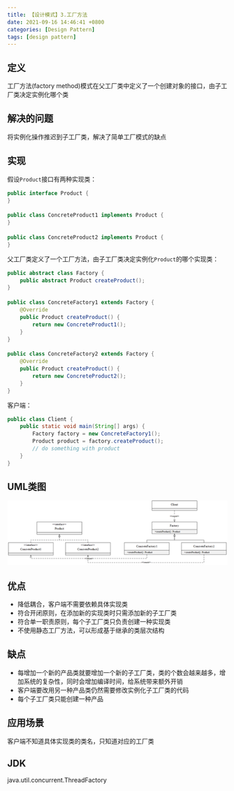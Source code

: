```yaml
---
title: 【设计模式】3.工厂方法
date: 2021-09-16 14:46:41 +0800
categories: [Design Pattern]
tags: [design pattern]
---
```

## 定义
工厂方法(factory method)模式在父工厂类中定义了一个创建对象的接口，由子工厂类决定实例化哪个类

## 解决的问题
将实例化操作推迟到子工厂类，解决了简单工厂模式的缺点

## 实现
假设`Product`接口有两种实现类：
```java
public interface Product {
}
  
public class ConcreteProduct1 implements Product {
}
  
public class ConcreteProduct2 implements Product {
}
```

父工厂类定义了一个工厂方法，由子工厂类决定实例化`Product`的哪个实现类：
```java
public abstract class Factory {
    public abstract Product createProduct();
}

public class ConcreteFactory1 extends Factory {
    @Override
    public Product createProduct() {
        return new ConcreteProduct1();
    }
}

public class ConcreteFactory2 extends Factory {
    @Override
    public Product createProduct() {
        return new ConcreteProduct2();
    }
}
```

客户端：
```java
public class Client {
    public static void main(String[] args) {
        Factory factory = new ConcreteFactory1();
        Product product = factory.createProduct();
        // do something with product
    }
}
```

## UML类图
![工厂方法模式UML类图](/assets/images/design-pattern-factory-method/工厂方法模式UML类图.png)

## 优点
* 降低耦合，客户端不需要依赖具体实现类
* 符合开闭原则，在添加新的实现类时只需添加新的子工厂类
* 符合单一职责原则，每个子工厂类只负责创建一种实现类
* 不使用静态工厂方法，可以形成基于继承的类层次结构

## 缺点
* 每增加一个新的产品类就要增加一个新的子工厂类，类的个数会越来越多，增加系统的复杂性，同时会增加编译时间，给系统带来额外开销
* 客户端要改用另一种产品类仍然需要修改实例化子工厂类的代码
* 每个子工厂类只能创建一种产品

## 应用场景
客户端不知道具体实现类的类名，只知道对应的工厂类

## JDK
java.util.concurrent.ThreadFactory
